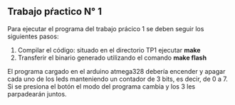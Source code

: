 ## Trabajo pŕactico N° 1
Para ejecutar el programa del trabajo prácico 1 se deben seguir los siguientes pasos:

1. Compilar el código: situado en el directorio TP1 ejecutar **make**
2. Transferir el binario generado utilizando el comando **make flash**

El programa cargado en el arduino atmega328 debería encender y apagar cada uno de los leds manteniendo un contador de 3 bits, es decir, de 0 a 7.
Si se presiona el botón el modo del programa cambia y los 3 les parpadearán juntos.
